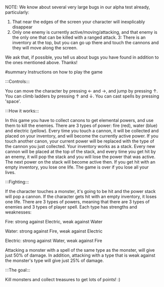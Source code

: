NOTE: We know about several very large bugs in our alpha test already, particularly:
1. That near the edges of the screen your character will inexplicably disappear
2. Only one enemy is currently active/moving/attacking, and that enemy is the only one that can be killed with a ranged attack.
3: There is an inventory at the top, but you can go up there and touch the cannons and they will move along the screen.

We ask that, if possible, you tell us about bugs you have found in addition to the ones mentioned above. Thanks!

#summary Instructions on how to play the game

:::Controls:::

You can move the character by pressing ← and →, and jump by pressing ↑. You can climb ladders by pressing ↑ and ↓. You can cast spells by pressing 'space'.


:::How it works:::

In this game you have to collect canons to get elemental powers, and use them to kill the enemies. There are 3 types of power: fire (red), water (blue) and electric (yellow). Every time you touch a cannon, it will be collected and placed on your inventory, and will become the currently active power. If you touch another canon, your current power will be replaced with the type of the cannon you just collected. Your inventory works as a stack. Every new cannon will be placed at the top of the stack, and every time you get hit by an enemy, it will pop the stack and you will lose the power that was active. The next power on the stack will become active then. If you get hit with an empty inventory, you lose one life. The game is over if you lose all your lives.

:::Fighting:::

If the character touches a monster, it's going to be hit and the power stack will pop a cannon. If the character gets hit with an empty inventory, it loses one life.
There are 3 types of powers, meaning that there are 3 types of enemies and 3 types of player spell. Each type has strengths and weaknesses:

Fire: strong against Electric, weak against Water

Water: strong against Fire, weak against Electric

Electric: strong against Water, weak against Fire

Attacking a monster with a spell of the same type as the monster, will give just 50% of damage. In addition, attacking with a type that is weak against the monster's type will give just 25% of damage.


:::The goal:::

Kill monsters and collect treasures to get lots of points! :)